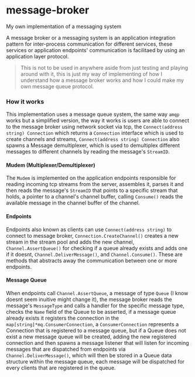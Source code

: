 # message-broker

My own implementation of a messaging system

A message broker or a messaging system is an application integration pattern for inter-process communication for different services,
these services or application endpoints' communication is facilitaed by using an application layer protocol.

> This is not to be used in anywhere aside from just testing and playing around with it, this is just my way of implementing of how I understand
> how a message broker works and how I could make my own message queue protocol.

### How it works

This implementation uses a message queue system, the same way `amqp` works but a simplified version, the way it works is users are able to connect to the message broker
using network socket via tcp, the `Connect(address string) Connection` which returns a `Connection` interface which is used to create channels and streams,
`Connect(address string) Connection` also spawns a Message demultiplexer, which is used to demultiplex different messages to different channels by reading the message's
`StreamID`.

#### Mudem (Multiplexer/Demultiplexer)

The `Mudem` is implemented on the application endpoints responsible for reading incoming tcp streams from the server, assembles it, parses it and then reads the message's `StreamID` that points to a specific stream that holds,
a pointer to a channel's channel buffer, calling `Consume()` reads the available message in the channel buffer of the channel.

#### Endpoints

Endpoints also known as clients can use `Connect(address string)` to connect to message broker, `Connection.CreateChannel()` creates a new stream in the stream pool and adds the new channel,
`Channel.AssertQueue()` for checking if a queue already exists and adds one if it doesnt, `Channel.DeliverMessage()`, and `Channel.Consume()`. These are methods that abstracts away the communication
between one or more endpoints.

#### Message Queue

When endpoints call `Channel.AssertQueue`, a message of type `Queue` (I know doesnt seem inuitive might change it), the message broker reads the message's `MessageType` and calls a handler for the specific message type, checks the `Name` field of the Queue to be asserted, if a message queue already exists it registers the connection in the `map[string]*mq.ConsumerConnection`, a `ConsumerConnection` represents a Connection that is registered to a message queue, but if a Queue does not exist a new message queue will be created, adding the new registered connection and then spawns a message listener that will listen for incoming messages that are dispatched from endpoints via `Channel.DeliverMessage()`, which will then be stored in a Queue data structure within the message queue, each message will be dispatched for every clients that are registered in the queue.
